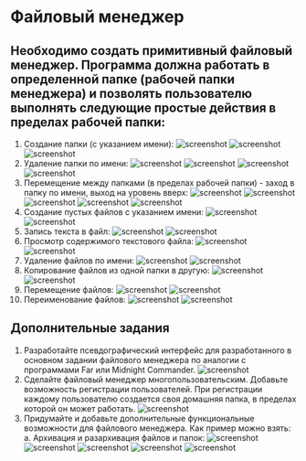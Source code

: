 # Файловый менеджер
## Необходимо создать примитивный файловый менеджер. Программа должна работать в определенной папке (рабочей папки менеджера) и позволять пользователю выполнять следующие простые действия в пределах рабочей папки:
1. Создание папки (с указанием имени):
![screenshot](/screenshots/1.1.png)
![screenshot](/screenshots/1.2.png)
![screenshot](/screenshots/1.3.png)
2. Удаление папки по имени:
![screenshot](/screenshots/2.1.png)
![screenshot](/screenshots/2.2.png)
![screenshot](/screenshots/2.3.png)
![screenshot](/screenshots/2.4.png)
3. Перемещение между папками (в пределах рабочей папки) - заход в папку по имени, выход на уровень вверх:
![screenshot](/screenshots/3.1.png)
![screenshot](/screenshots/3.2.png)
![screenshot](/screenshots/3.3.png)
![screenshot](/screenshots/3.4.png)
![screenshot](/screenshots/3.5.png)
4. Создание пустых файлов с указанием имени:
![screenshot](/screenshots/4.1.png)
![screenshot](/screenshots/4.2.png)
5. Запись текста в файл:
![screenshot](/screenshots/5.1.png)
![screenshot](/screenshots/5.2.png)
6. Просмотр содержимого текстового файла:
![screenshot](/screenshots/6.1.png)
![screenshot](/screenshots/6.2.png)
7. Удаление файлов по имени:
![screenshot](/screenshots/7.1.png)
![screenshot](/screenshots/7.2.png)
8. Копирование файлов из одной папки в другую:
![screenshot](/screenshots/8.1.png)
![screenshot](/screenshots/8.2.png)
9. Перемещение файлов:
![screenshot](/screenshots/9.1.png)
![screenshot](/screenshots/9.2.png)
10. Переименование файлов:
![screenshot](/screenshots/7.1.png)
![screenshot](/screenshots/7.2.png)

## Дополнительные задания
1. Разработайте псевдографический интерфейс для разработанного в основном задании файлового менеджера по аналогии с программами Far или Midnight Commander. 
![screenshot](/screenshots/extra.1.1.png)
2. Сделайте файловый менеджер многопользовательским. Добавьте возможность регистрации пользователей. При регистрации каждому пользователю создается своя домашняя папка, в пределах которой он может работать.
![screenshot](/screenshots/extra.2.1.png)
3. Придумайте и добавьте дополнительные функциональные возможности для файлового менеджера. Как пример можно взять:
  a. Архивация и разархивация файлов и папок:
  ![screenshot](/screenshots/extra.3.a.1.png)
  ![screenshot](/screenshots/extra.3.a.2.png)
  ![screenshot](/screenshots/extra.3.a.3.png)
  ![screenshot](/screenshots/extra.3.a.4.png)
  ![screenshot](/screenshots/extra.3.a.5.png)
